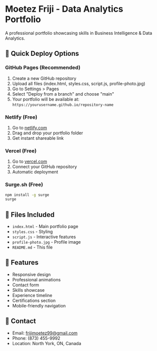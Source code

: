 # Moetez Friji - Data Analytics Portfolio

A professional portfolio showcasing skills in Business Intelligence & Data Analytics.

## 🚀 Quick Deploy Options

### GitHub Pages (Recommended)
1. Create a new GitHub repository
2. Upload all files (index.html, styles.css, script.js, profile-photo.jpg)
3. Go to Settings > Pages
4. Select "Deploy from a branch" and choose "main"
5. Your portfolio will be available at: `https://yourusername.github.io/repository-name`

### Netlify (Free)
1. Go to [netlify.com](https://netlify.com)
2. Drag and drop your portfolio folder
3. Get instant shareable link

### Vercel (Free)
1. Go to [vercel.com](https://vercel.com)
2. Connect your GitHub repository
3. Automatic deployment

### Surge.sh (Free)
```bash
npm install -g surge
surge
```

## 📁 Files Included
- `index.html` - Main portfolio page
- `styles.css` - Styling
- `script.js` - Interactive features
- `profile-photo.jpg` - Profile image
- `README.md` - This file

## 🎯 Features
- Responsive design
- Professional animations
- Contact form
- Skills showcase
- Experience timeline
- Certifications section
- Mobile-friendly navigation

## 📧 Contact
- Email: frijimoetez99@gmail.com
- Phone: (873) 455-9992
- Location: North York, ON, Canada 